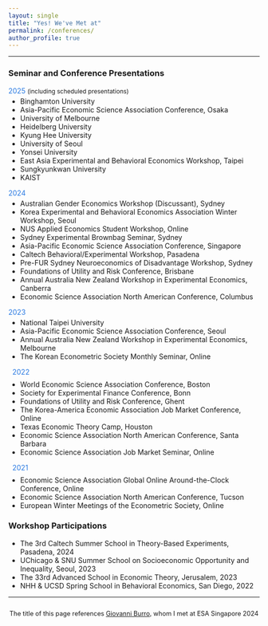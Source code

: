 ```yaml
---
layout: single
title: "Yes! We've Met at"
permalink: /conferences/
author_profile: true
---
```


---
<!-- 
### Seminar and Conference Presentations

<span style="color:#2a7ae2">2025*</span> Binghamton University; Asia-Pacific Economic Science Association Conference, Osaka; University of Melbourne; Heidelberg University; Kyung Hee University; University of Seoul; Yonsei University; East Asia Experimental and Behavioral Economics Workshop, Taipei; Sungkyunkwan University; KAIST <br>
<span style="font-size: 0.85rem;">*including scheduled presentations</span>

<span style="color:#2a7ae2">2024</span> Australian Gender Economics Workshop (Discussant), Sydney; Korea Experimental and Behavioral Economics Association Winter Workshop, Seoul; NUS Applied Economics Student Workshop, Online; Sydney Experimental Brownbag Seminar, Sydney; Asia-Pacific Economic Science Association Conference, Singapore; Caltech Behavioral/Experimental Workshop, Pasadena; Pre-FUR Sydney Neuroeconomics of Disadvantage Workshop, Sydney; Foundations of Utility and Risk Conference, Brisbane; Annual Australia New Zealand Workshop in Experimental Economics, Canberra; Economic Science Association North American Conference, Columbus

<span style="color:#2a7ae2">2023</span> National Taipei University; Asia-Pacific Economic Science Association Conference, Seoul; Annual Australia New Zealand Workshop in Experimental Economics, Melbourne; The Korean Econometric Society Monthly Seminar, Online

<span style="color:#2a7ae2">2022</span> World Economic Science Association Conference, Boston; Society for Experimental Finance Conference, Bonn; Foundations of Utility and Risk Conference, Ghent; The Korea-America Economic Association Job Market Conference, Online; Texas Economic Theory Camp, Houston; Economic Science Association North American Conference, Santa Barbara; Economic Science Association Job Market Seminar, Online 

<span style="color:#2a7ae2">2021</span> Economic Science Association Global Online Around-the-Clock Conference, Online; Economic Science Association North American Conference, Tucson; European Winter Meetings of the Econometric Society, Online. 
<br>
-->

### Seminar and Conference Presentations

<div style="margin:0rem;">
  <span style="color:#2a7ae2;">2025</span> <span style="font-size:0.75rem;">(including scheduled presentations)</span>
</div>

<ul style="margin-top:0.25rem;">
  <li>Binghamton University</li>
  <li>Asia-Pacific Economic Science Association Conference, Osaka</li>
  <li>University of Melbourne</li>
  <li>Heidelberg University</li>
  <li>Kyung Hee University</li>
  <li>University of Seoul</li>
  <li>Yonsei University</li>
  <li>East Asia Experimental and Behavioral Economics Workshop, Taipei</li>
  <li>Sungkyunkwan University</li>
  <li>KAIST</li>
</ul>

<div style="color:#2a7ae2; margin:0rem;">2024</div>
<ul style="margin-top:0.25rem;">
  <li>Australian Gender Economics Workshop (Discussant), Sydney</li>
  <li>Korea Experimental and Behavioral Economics Association Winter Workshop, Seoul</li>
  <li>NUS Applied Economics Student Workshop, Online</li>
  <li>Sydney Experimental Brownbag Seminar, Sydney</li>
  <li>Asia-Pacific Economic Science Association Conference, Singapore</li>
  <li>Caltech Behavioral/Experimental Workshop, Pasadena</li>
  <li>Pre-FUR Sydney Neuroeconomics of Disadvantage Workshop, Sydney</li>
  <li>Foundations of Utility and Risk Conference, Brisbane</li>
  <li>Annual Australia New Zealand Workshop in Experimental Economics, Canberra</li>
  <li>Economic Science Association North American Conference, Columbus</li>
</ul>

<div style="color:#2a7ae2; margin:0rem;">2023</div> 
<ul style="margin-top:0.25rem;">
  <li>National Taipei University</li>
  <li>Asia-Pacific Economic Science Association Conference, Seoul</li>
  <li>Annual Australia New Zealand Workshop in Experimental Economics, Melbourne</li>
  <li>The Korean Econometric Society Monthly Seminar, Online</li>
</ul>

<div style="color:#2a7ae2; margin:0.5rem;">2022</div>
<ul style="margin-top:0.25rem;">
  <li>World Economic Science Association Conference, Boston</li>
  <li>Society for Experimental Finance Conference, Bonn</li>
  <li>Foundations of Utility and Risk Conference, Ghent</li>
  <li>The Korea-America Economic Association Job Market Conference, Online</li>
  <li>Texas Economic Theory Camp, Houston</li>
  <li>Economic Science Association North American Conference, Santa Barbara</li>
  <li>Economic Science Association Job Market Seminar, Online</li>
</ul>

<div style="color:#2a7ae2; margin:0.5rem;">2021</div>
<ul style="margin-top:0.25rem;">
  <li>Economic Science Association Global Online Around-the-Clock Conference, Online</li>
  <li>Economic Science Association North American Conference, Tucson</li>
  <li>European Winter Meetings of the Econometric Society, Online</li>
</ul>


### Workshop Participations

- The 3rd Caltech Summer School in Theory-Based Experiments, Pasadena, 2024
- UChicago & SNU Summer School on Socioeconomic Opportunity and Inequality, Seoul, 2023  
- The 33rd Advanced School in Economic Theory, Jerusalem, 2023  
- NHH & UCSD Spring School in Behavioral Economics, San Diego, 2022  

---

<div style="text-align: center; font-size: 90%; margin-top: 2em;">
The title of this page references <a href="https://sites.google.com/view/giovanniburro/have-we-met" target="_blank">Giovanni Burro</a>, whom I met at ESA Singapore 2024
</div>
